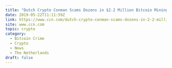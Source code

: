 ```yaml
---
title: "Dutch Crypto Conman Scams Dozens in $2.2 Million Bitcoin Mining Fraud"
date: 2019-05-22T11:11:59Z
link: https://www.ccn.com/dutch-crypto-conman-scams-dozens-in-2-2-million-bitcoin-mining-fraud?utm_medium=RSS&utm_source=hune
site: www.ccn.com
topic: crypto
category:
  - Bitcoin Crime
  - Crypto
  - News
  - The Netherlands
draft: false
---
```

